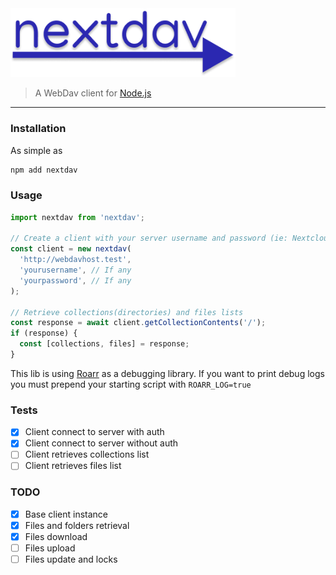 <img width="360" src="docs/logo.png" alt="Got">

> A WebDav client for [Node.js](https://nodejs.org/en)

---

### Installation

As simple as

```bash
npm add nextdav
```

### Usage

```js
import nextdav from 'nextdav';

// Create a client with your server username and password (ie: Nextcloud webdav server)
const client = new nextdav(
  'http://webdavhost.test',
  'yourusername', // If any
  'yourpassword', // If any
);

// Retrieve collections(directories) and files lists
const response = await client.getCollectionContents('/');
if (response) {
  const [collections, files] = response;
}
```

This lib is using [Roarr](https://github.com/gajus/roarr) as a debugging library. If you want to print debug logs you must prepend your starting script with `ROARR_LOG=true`

### Tests

- [x] Client connect to server with auth
- [x] Client connect to server without auth
- [ ] Client retrieves collections list
- [ ] Client retrieves files list

### TODO

- [x] Base client instance
- [x] Files and folders retrieval
- [x] Files download
- [ ] Files upload
- [ ] Files update and locks
